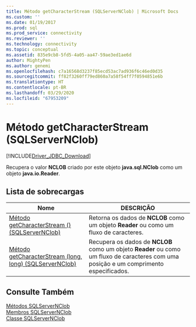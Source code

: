 ```yaml
---
title: Método getCharacterStream (SQLServerNClob) | Microsoft Docs
ms.custom: ''
ms.date: 01/19/2017
ms.prod: sql
ms.prod_service: connectivity
ms.reviewer: ''
ms.technology: connectivity
ms.topic: conceptual
ms.assetid: 835e9cb8-5fd5-4a05-aa47-59ae3ed1ae6d
author: MightyPen
ms.author: genemi
ms.openlocfilehash: c7a16568d3237f85ecd53ac7ad936f6c46ed0d35
ms.sourcegitcommit: ff82f3260ff79ed860a7a58f54ff7f0594851e6b
ms.translationtype: HT
ms.contentlocale: pt-BR
ms.lasthandoff: 03/29/2020
ms.locfileid: "67953209"
---
```

# <a name="getcharacterstream-method-sqlservernclob"></a>Método getCharacterStream (SQLServerNClob)
[!INCLUDE[Driver_JDBC_Download](../../../includes/driver_jdbc_download.md)]

  Recupera o valor **NCLOB** criado por este objeto **java.sql.NClob** como um objeto **java.io.Reader**.  
  
## <a name="overload-list"></a>Lista de sobrecargas  
  
|Nome|DESCRIÇÃO|  
|----------|-----------------|  
|[Método getCharacterStream &#40;&#41; &#40;SQLServerNClob&#41;](../../../connect/jdbc/reference/getcharacterstream-method-braces-sqlservernclob.md)|Retorna os dados de **NCLOB** como um objeto **Reader** ou como um fluxo de caracteres.|  
|[Método getCharacterStream &#40;long, long&#41; &#40;SQLServerNClob&#41;](../../../connect/jdbc/reference/getcharacterstream-method-long-long-sqlservernclob.md)|Recupera os dados de **NCLOB** como um objeto **Reader** ou como um fluxo de caracteres com uma posição e um comprimento especificados.|  
  
## <a name="see-also"></a>Consulte Também  
 [Métodos SQLServerNClob](../../../connect/jdbc/reference/sqlservernclob-methods.md)   
 [Membros SQLServerNClob](../../../connect/jdbc/reference/sqlservernclob-members.md)   
 [Classe SQLServerNClob](../../../connect/jdbc/reference/sqlservernclob-class.md)  
  
  
